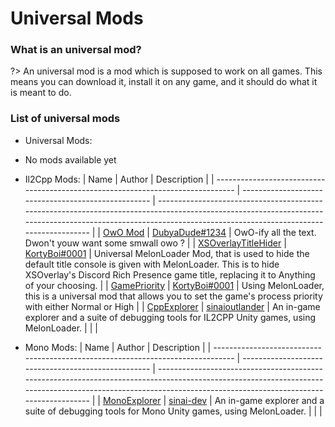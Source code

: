 # Universal Mods

### What is an universal mod?

?> An universal mod is a mod which is supposed to work on all games. This means you can download it, install it on any game, and it should do what it is meant to do.

### List of universal mods

- Universal Mods:
- No mods available yet
- Il2Cpp Mods:
  | Name | Author | Description |
  | ------------------------------------------------------------------------------- | --------------------------------------------------- | ------------------------------------------------------------------------------------------------------------------------------------------------------------------------------------------------------------- |
  | [OwO Mod](https://github.com/DubyaDude/OwO-Mod/releases) | [DubyaDude#1234](https://github.com/DubyaDude) | OwO-ify all the text. Dwon't youw want some smwall owo ? |
  | [XSOverlayTitleHider](https://github.com/KortyBoi/XSOverlayTitleHider/releases) | [KortyBoi#0001](https://github.com/KortyBoi) | Universal MelonLoader Mod, that is used to hide the default title console is given with MelonLoader. This is to hide XSOverlay's Discord Rich Presence game title, replacing it to Anything of your choosing. |
  | [GamePriority](https://github.com/KortyBoi/GamePriority/releases) | [KortyBoi#0001](https://github.com/KortyBoi) | Using MelonLoader, this is a universal mod that allows you to set the game's process priority with either Normal or High |
  | [CppExplorer](https://github.com/sinaioutlander/CppExplorer/releases) | [sinaioutlander](https://github.com/sinaioutlander) | An in-game explorer and a suite of debugging tools for IL2CPP Unity games, using MelonLoader. | | |

- Mono Mods:
  | Name | Author | Description |
  | ------------------------------------------------------------------------------- | --------------------------------------------------- | ------------------------------------------------------------------------------------------------------------------------------------------------------------------------------------------------------------- |
  | [MonoExplorer](https://github.com/sinai-dev/MonoExplorer/releases) | [sinai-dev](https://github.com/sinai-dev) | An in-game explorer and a suite of debugging tools for Mono Unity games, using MelonLoader. | | |

